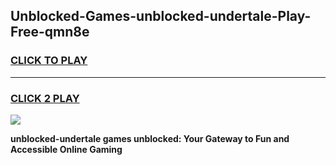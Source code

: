 
## Unblocked-Games-unblocked-undertale-Play-Free-qmn8e
<h3>
<a href="https://premium76.site?title=unblocked-undertale&ref=10A">CLICK TO PLAY</a></h3>
<hr>

<h3>
<a href="https://premium76.site?title=unblocked-undertale&ref=10A">CLICK 2 PLAY</a>
  
</h3>

<a href="https://premium76.site?title=unblocked-undertale&ref=10A"><img src="https://clearcache.store/games.png"></a>


**unblocked-undertale games unblocked: Your Gateway to Fun and Accessible Online Gaming**
